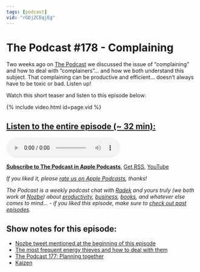 ```yaml
---
tags: [podcast]
vid: "rGDjZCEqjEg"
---
```


# The Podcast #178 - Complaining

Two weeks ago on [The Podcast][p] we discussed the issue of “complaining” and how to deal with “complainers”... and how we both understand this subject. That complaining can be productive and efficient... doesn’t always have to be toxic or bad. Listen up!

Watch this short teaser and listen to this episode below:

{% include video.html id=page.vid %}

<!--More-->

## [Listen to the entire episode (~ 32 min):][e]

<audio controls>
<source src="https://files.nozbe.com/podcast/178.mp3" type="audio/mpeg">
</audio>

**[Subscribe to The Podcast in Apple Podcasts][i]**, [Get RSS][rss], [YouTube][y]

*If you liked it, please [rate us on Apple Podcasts][i], thanks!*

*The Podcast is a weekly podcast chat with [Radek][r] and yours truly (we both work at [Nozbe][n]) about [productivity](/tag/productivity), [business](/tag/business), [books](/tag/books), and whatever else comes to mind… - if you liked this episode, make sure to [check out past episodes](/tag/podcast).*

## Show notes for this episode:

  * [Nozbe tweet mentioned at the beginning of this episode](https://twitter.com/nozbe/status/1072911222671069184)
  * [The most frequent energy thieves and how to deal with them](https://nozbe.com/blog/energy-thieves/)
  * [The Podcast 177: Planning together](https://thepodcast.fm/episodes/177)
  * [Kaizen](https://en.wikipedia.org/wiki/Kaizen)

[y]: https://michael.gratis/thepodcastyt
[rss]: http://thepodcast.fm/episodes?format=RSS
[e]: http://thepodcast.fm/episodes/178

[p]: https://michael.gratis/thepodcastfm
[n]: https://michael.gratis/nozbe
[r]: https://michael.gratis/radex
[i]: https://michael.gratis/thepodcast
[o]: https://michael.gratis/ipadonly

